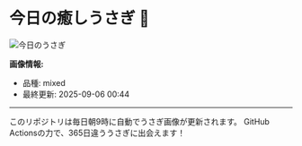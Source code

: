 # 今日の癒しうさぎ 🐰

![今日のうさぎ](https://firebasestorage.googleapis.com/v0/b/rabbitdb-9370d.appspot.com/o/rabbits%2Fdd4fefb2?alt=media&token=d05536a9-8e83-44f8-8536-9a44d89ce939)

**画像情報:**
- 品種: mixed
- 最終更新: 2025-09-06 00:44

---

このリポジトリは毎日朝9時に自動でうさぎ画像が更新されます。
GitHub Actionsの力で、365日違ううさぎに出会えます！
